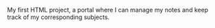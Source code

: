 My first HTML project, a portal where I can manage my notes and keep track of my corresponding subjects.
